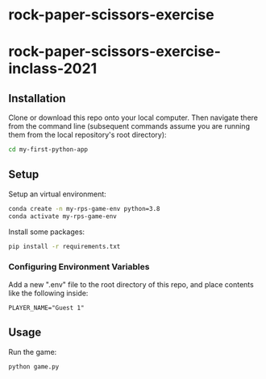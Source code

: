 # rock-paper-scissors-exercise

# rock-paper-scissors-exercise-inclass-2021
## Installation
Clone or download this repo onto your local computer.
Then navigate there from the command line (subsequent commands assume you are running them from the local repository's root directory):
```sh
cd my-first-python-app
```
## Setup
Setup an virtual environment:
```sh
conda create -n my-rps-game-env python=3.8
conda activate my-rps-game-env
```
Install some packages:
```sh
pip install -r requirements.txt
```
### Configuring Environment Variables
Add a new ".env" file to the root directory of this repo, and place contents like the following inside:
```
PLAYER_NAME="Guest 1"
```
## Usage
Run the game:
```sh
python game.py
```